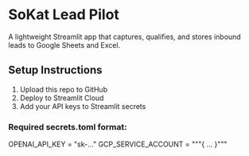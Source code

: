 
# SoKat Lead Pilot

A lightweight Streamlit app that captures, qualifies, and stores inbound leads to Google Sheets and Excel.

## Setup Instructions
1. Upload this repo to GitHub
2. Deploy to Streamlit Cloud
3. Add your API keys to Streamlit secrets

### Required secrets.toml format:
OPENAI_API_KEY = "sk-..."
GCP_SERVICE_ACCOUNT = """{ ... }"""
